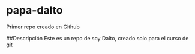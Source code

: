# papa-dalto
Primer repo creado en Github

##Descripción
Este es un repo de soy Dalto, creado solo para el curso de git
